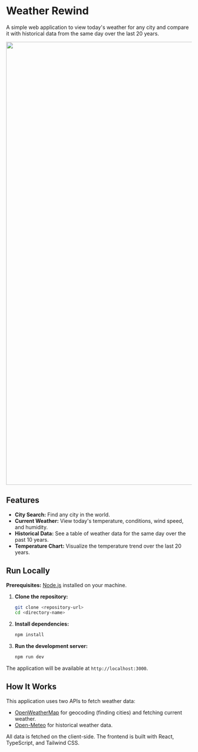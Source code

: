 # Weather Rewind

A simple web application to view today's weather for any city and compare it with historical data from the same day over the last 20 years.

<div align="center">
<img width="1200" alt="Weather Rewind Screenshot" src="https://github.com/user-attachments/assets/0aa67016-6eaf-458a-adb2-6e31a0763ed6" />
</div>

## Features

-   **City Search:** Find any city in the world.
-   **Current Weather:** View today's temperature, conditions, wind speed, and humidity.
-   **Historical Data:** See a table of weather data for the same day over the past 10 years.
-   **Temperature Chart:** Visualize the temperature trend over the last 20 years.

## Run Locally

**Prerequisites:** [Node.js](https://nodejs.org/) installed on your machine.

1.  **Clone the repository:**
    ```bash
    git clone <repository-url>
    cd <directory-name>
    ```

2.  **Install dependencies:**
    ```bash
    npm install
    ```

3.  **Run the development server:**
    ```bash
    npm run dev
    ```

The application will be available at `http://localhost:3000`.

## How It Works

This application uses two APIs to fetch weather data:

-   [OpenWeatherMap](https://openweathermap.org/api) for geocoding (finding cities) and fetching current weather.
-   [Open-Meteo](https://open-meteo.com/) for historical weather data.

All data is fetched on the client-side. The frontend is built with React, TypeScript, and Tailwind CSS.
